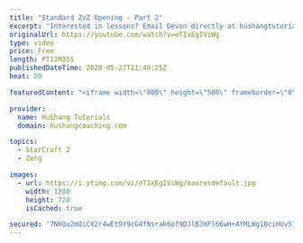 ```yaml
---
title: "Standard ZvZ Opening - Part 2"
excerpt: "Interested in lessons? Email Devon directly at hushangtutorials@outlook.com ------------------------------------------------------------------------------------------------------- Want to support HuShang Tutorials directly? Patreon is a website where you can contribute a monthly donation that will help"
originalUrl: https://youtube.com/watch?v=eTIxEgIViWg
type: video
price: Free
length: PT12M35S
publishedDateTime: 2020-05-27T21:40:25Z
heat: 50

featuredContent: "<iframe width=\"800\" height=\"500\" frameborder=\"0\" src=\"https://www.youtube.com/embed/eTIxEgIViWg\" allow=\"accelerometer; autoplay; encrypted-media; gyroscope; picture-in-picture\" allowfullscreen></iframe>"

provider:
  name: HuShang Tutorials
  domain: hushangcoaching.com

topics:
  - StarCraft 2
  - Zerg

images:
  - url: https://i.ytimg.com/vi/eTIxEgIViWg/maxresdefault.jpg
    width: 1280
    height: 720
    isCached: true

secured: "7NKQu2mQiCX2r4wEt9Y9cG4fNsrak6of9DJlBJHFl66wH+AYMLWg10ciHUv57wvkpL1ROGI7ttvexcBtItEQUiahITvXysRNXKYKIrC888F91e1cfYbvTYrfymUMIaKsqMTBnknITy8PxY8J4WX1c2Im9tTBA4GfX5VqPMmzxpNCMMBglObCyWmxNjdZOgznwUANaho84ENoZzYEmld68d9BLSAV6z5mI1ofm2UmDMr4X4wLj4xkSECuCEX+JW/fcgslQLyUry7DDsqayVZtsvGVxt1QDcQemq96gT/vi7+8doasNRnhUtfkEC02+nfnGAziKDYJbSJNAm7HocQ67w5yRREB/PZLNnkn5OOKHwwl900FnIRCqxkSGnSuqY+SNXqaxx85gSFPIvyHUIOaBkfQeAdhSI0nNNWLBgdqlz8=;hMv8FzEH2QAsfXuBiA9DSw=="
---
```


